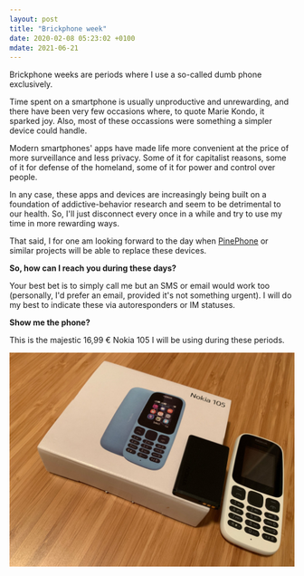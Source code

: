 ```yaml
---
layout: post
title: "Brickphone week"
date: 2020-02-08 05:23:02 +0100
mdate: 2021-06-21
---
```


Brickphone weeks are periods where I use a so-called dumb phone exclusively.

Time spent on a smartphone is usually unproductive and unrewarding, and there have been very few occasions where, to quote Marie Kondo, it sparked joy.
Also, most of these occassions were something a simpler device could handle.

Modern smartphones' apps have made life more convenient at the price of more surveillance and less privacy.
Some of it for capitalist reasons, some of it for defense of the homeland, some of it for power and control over people.

In any case, these apps and devices are increasingly being built on a foundation of addictive-behavior research and seem to be detrimental to our health.
So, I'll just disconnect every once in a while and try to use my time in more rewarding ways.

That said, I for one am looking forward to the day when [PinePhone](https://www.pine64.org/pinephone/) or similar projects will be able to replace these devices.

**So, how can I reach you during these days?** 

Your best bet is to simply call me but an SMS or email would work too (personally, I'd prefer an email, provided it's not something urgent).
I will do my best to indicate these via autoresponders or IM statuses.

**Show me the phone?**

This is the majestic 16,99 € Nokia 105 I will be using during these periods.

![Nokia 105 (2017)](/assets/nokia-105.jpg)
 
